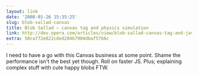 ```yaml
---
layout: link
date: '2008-01-26 15:35:25'
slug: blob-sallad-canvas
title: Blob Sallad – canvas tag and physics simulation
link: http://dev.opera.com/articles/view/blob-sallad-canvas-tag-and-javascrip/
extra: 50ca772e822cded284b7904dbaf57b6c
---
```


I need to have a go with this Canvas business at some point. Shame the performance isn't the best yet though. Roll on faster JS. Plus; explaining complex stuff with cute happy blobs FTW.
